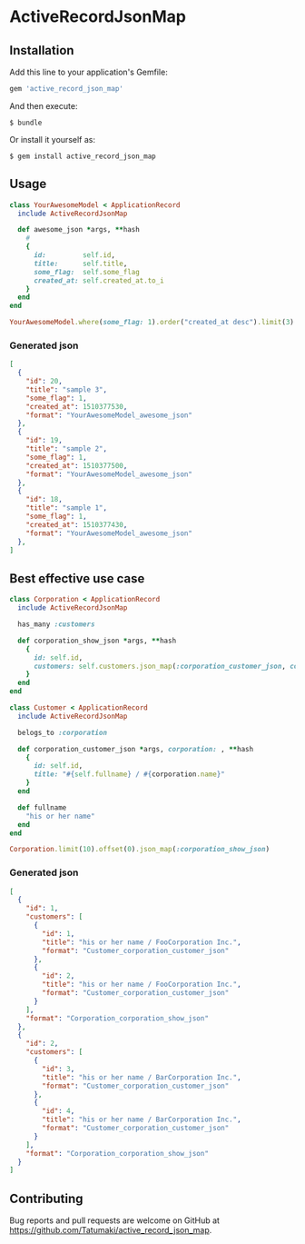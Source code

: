 # ActiveRecordJsonMap

## Installation

Add this line to your application's Gemfile:

```ruby
gem 'active_record_json_map'
```

And then execute:

    $ bundle

Or install it yourself as:

    $ gem install active_record_json_map


## Usage

```ruby
class YourAwesomeModel < ApplicationRecord
  include ActiveRecordJsonMap

  def awesome_json *args, **hash
    # 
    {
      id:         self.id,
      title:      self.title,
      some_flag:  self.some_flag
      created_at: self.created_at.to_i
    }
  end
end
```

```ruby
YourAwesomeModel.where(some_flag: 1).order("created_at desc").limit(3).json_map(:awesome_json)
```

### Generated json
```json
[
  {
    "id": 20,
    "title": "sample 3",
    "some_flag": 1,
    "created_at": 1510377530,
    "format": "YourAwesomeModel_awesome_json"
  },
  {
    "id": 19,
    "title": "sample 2",
    "some_flag": 1,
    "created_at": 1510377500,
    "format": "YourAwesomeModel_awesome_json"
  },
  {
    "id": 18,
    "title": "sample 1",
    "some_flag": 1,
    "created_at": 1510377430,
    "format": "YourAwesomeModel_awesome_json"
  },
]
```

## Best effective use case

```ruby
class Corporation < ApplicationRecord
  include ActiveRecordJsonMap

  has_many :customers

  def corporation_show_json *args, **hash
    {
      id: self.id,
      customers: self.customers.json_map(:corporation_customer_json, corporation: self)
    }
  end
end

class Customer < ApplicationRecord
  include ActiveRecordJsonMap

  belogs_to :corporation

  def corporation_customer_json *args, corporation: , **hash
    {
      id: self.id,
      title: "#{self.fullname} / #{corporation.name}"
    }
  end

  def fullname
    "his or her name"
  end
end
```

```ruby
Corporation.limit(10).offset(0).json_map(:corporation_show_json)
```

### Generated json

```json
[
  {
    "id": 1,
    "customers": [
      {
        "id": 1,
        "title": "his or her name / FooCorporation Inc.",
        "format": "Customer_corporation_customer_json"
      },
      {
        "id": 2,
        "title": "his or her name / FooCorporation Inc.",
        "format": "Customer_corporation_customer_json"
      }
    ],
    "format": "Corporation_corporation_show_json"
  },
  {
    "id": 2,
    "customers": [
      {
        "id": 3,
        "title": "his or her name / BarCorporation Inc.",
        "format": "Customer_corporation_customer_json"
      },
      {
        "id": 4,
        "title": "his or her name / BarCorporation Inc.",
        "format": "Customer_corporation_customer_json"
      }
    ],
    "format": "Corporation_corporation_show_json"
  }
]
```


## Contributing

Bug reports and pull requests are welcome on GitHub at https://github.com/Tatumaki/active_record_json_map.
